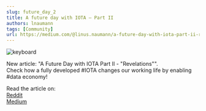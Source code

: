 ```yaml
---
slug: future_day_2
title: A future day with IOTA — Part II
authors: lnaumann
tags: [Community]
url: https://medium.com/@linus.naumann/a-future-day-with-iota-part-ii-revelations-c3926202f3c4
---
```


![keyboard](https://miro.medium.com/max/1400/1*b3PJxjzbZXmuCr8bhK-Jyw.png)

New article: "A Future Day with IOTA Part II - "Revelations"".  
Check how a fully developed #IOTA changes our working life by enabling #data economy!

Read the article on:  
[Reddit](https://t.co/6zF8ODsE8v?amp=1)  
[Medium](https://medium.com/@linus.naumann/a-future-day-with-iota-part-ii-revelations-c3926202f3c4)  
